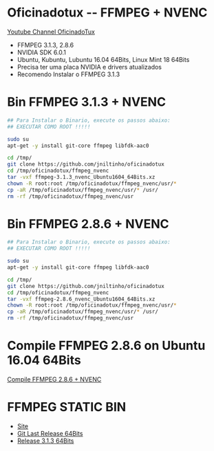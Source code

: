 # Oficinadotux -- FFMPEG + NVENC
[Youtube Channel OficinadoTux](https://www.youtube.com/channel/UCfh_Dbh1LrqGVJQ1k2f6DgQ)

 - FFMPEG 3.1.3, 2.8.6
 - NVIDIA SDK 6.0.1
 - Ubuntu, Kubuntu, Lubuntu 16.04 64Bits, Linux Mint 18 64Bits
 - Precisa ter uma placa NVIDIA e drivers atualizados
 - Recomendo Instalar o FFMPEG 3.1.3


# Bin FFMPEG 3.1.3 + NVENC

```bash
## Para Instalar o Binario, execute os passos abaixo:
## EXECUTAR COMO ROOT !!!!!

sudo su
apt-get -y install git-core ffmpeg libfdk-aac0

cd /tmp/
git clone https://github.com/jniltinho/oficinadotux
cd /tmp/oficinadotux/ffmpeg_nvenc
tar -vxf ffmpeg-3.1.3_nvenc_Ubuntu1604_64Bits.xz
chown -R root:root /tmp/oficinadotux/ffmpeg_nvenc/usr/*
cp -aR /tmp/oficinadotux/ffmpeg_nvenc/usr/* /usr/
rm -rf /tmp/oficinadotux/ffmpeg_nvenc/usr

```



# Bin FFMPEG 2.8.6 + NVENC

```bash
## Para Instalar o Binario, execute os passos abaixo:
## EXECUTAR COMO ROOT !!!!!

sudo su
apt-get -y install git-core ffmpeg libfdk-aac0

cd /tmp/
git clone https://github.com/jniltinho/oficinadotux
cd /tmp/oficinadotux/ffmpeg_nvenc
tar -vxf ffmpeg-2.8.6_nvenc_Ubuntu1604_64Bits.xz
chown -R root:root /tmp/oficinadotux/ffmpeg_nvenc/usr/*
cp -aR /tmp/oficinadotux/ffmpeg_nvenc/usr/* /usr/
rm -rf /tmp/oficinadotux/ffmpeg_nvenc/usr

```

# Compile FFMPEG 2.8.6 on Ubuntu 16.04 64Bits

[Compile FFMPEG 2.8.6 + NVENC](https://gist.github.com/jniltinho/96bb45bec18a90d0d33448ee67c28cc7)


# FFMPEG STATIC BIN

 - [Site](https://www.johnvansickle.com/ffmpeg/)
 - [Git Last Release 64Bits](https://johnvansickle.com/ffmpeg/builds/ffmpeg-git-64bit-static.tar.xz)
 - [Release 3.1.3 64Bits](https://johnvansickle.com/ffmpeg/releases/ffmpeg-release-64bit-static.tar.xz)

